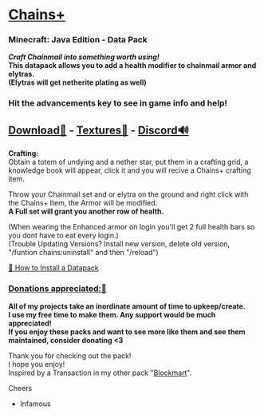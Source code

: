
# [Chains+]()  
### Minecraft: Java Edition - Data Pack  

__*Craft Chainmail into something worth using!*   
This datapack allows you to add a health modifier to chainmail armor and elytras.  
(Elytras will get netherite plating as well)__  

### Hit the advancements key to see in game info and help!
## [Download🔗](https://github.com/InfamousMusicify/Chains-Plus/blob/master/Downloads.md) - [Textures🌄](https://github.com/InfamousMusicify/InHaus-Textures/blob/master/Downloads.md) - [Discord🔊](https://discord.gg/T5XhN4tXgW)          

**Crafting:**  
Obtain a totem of undying and a nether star, put them in a crafting grid, a knowledge book will appear, click it and you will recive a Chains+ crafting item.  

Throw your Chainmail set and or elytra on the ground and right click with the Chains+ Item, the Armor will be modified.  
__A Full set will grant you another row of health.__

(When wearing the Enhanced armor on login you'll get 2 full health bars so you dont have to eat every login.)  
(Trouble Updating Versions? Install new version, delete old version, "/funtion chains:uninstall" and then "/reload")  


[🔗 How to Install a Datapack](https://www.planetminecraft.com/blog/how-to-download-and-install-minecraft-data-packs/)  

### [Donations appreciated:🔗](https://www.patreon.com/InfamousMusicify)   
__All of my projects take an inordinate amount of time to upkeep/create.  
I use my free time to make them. Any support would be much appreciated!  
If you enjoy these packs and want to see more like them and see them maintained, consider donating <3__     

Thank you for checking out the pack!   
I hope you enjoy!   
Inspired by a Transaction in my other pack "[Blockmart](https://github.com/InfamousMusicify/BlockMart)".   

Cheers   

- Infamous 
